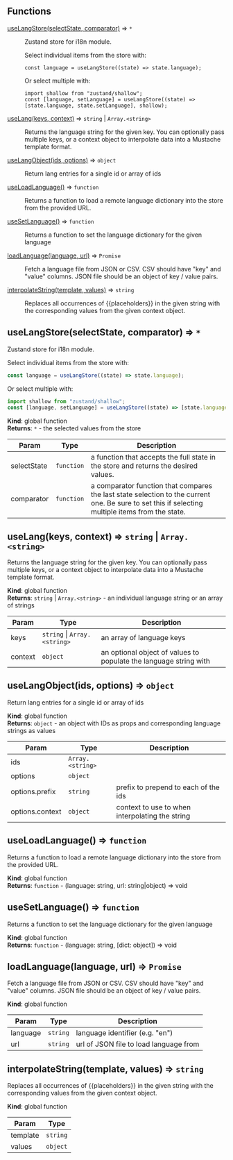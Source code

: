 ## Functions

<dl>
<dt><a href="#useLangStore">useLangStore(selectState, comparator)</a> ⇒ <code>*</code></dt>
<dd><p>Zustand store for i18n module.</p>
<p>Select individual items from the store with:</p>
<pre><code class="language-js">const language = useLangStore((state) =&gt; state.language);
</code></pre>
<p>Or select multiple with:</p>
<pre><code class="language-js">import shallow from &quot;zustand/shallow&quot;;
const [language, setLanguage] = useLangStore((state) =&gt; [state.language, state.setLanguage], shallow);
</code></pre>
</dd>
<dt><a href="#useLang">useLang(keys, context)</a> ⇒ <code>string</code> | <code>Array.&lt;string&gt;</code></dt>
<dd><p>Returns the language string for the given key. You can optionally pass
multiple keys, or a context object to interpolate data into a Mustache
template format.</p>
</dd>
<dt><a href="#useLangObject">useLangObject(ids, options)</a> ⇒ <code>object</code></dt>
<dd><p>Return lang entries for a single id or array of ids</p>
</dd>
<dt><a href="#useLoadLanguage">useLoadLanguage()</a> ⇒ <code>function</code></dt>
<dd><p>Returns a function to load a remote language dictionary into the store from the provided URL.</p>
</dd>
<dt><a href="#useSetLanguage">useSetLanguage()</a> ⇒ <code>function</code></dt>
<dd><p>Returns a function to set the language dictionary for the given language</p>
</dd>
<dt><a href="#loadLanguage">loadLanguage(language, url)</a> ⇒ <code>Promise</code></dt>
<dd><p>Fetch a language file from JSON or CSV. CSV should have &quot;key&quot; and &quot;value&quot; columns.
JSON file should be an object of key / value pairs.</p>
</dd>
<dt><a href="#interpolateString">interpolateString(template, values)</a> ⇒ <code>string</code></dt>
<dd><p>Replaces all occurrences of {{placeholders}} in the given string with the
corresponding values from the given context object.</p>
</dd>
</dl>

<a name="useLangStore"></a>

## useLangStore(selectState, comparator) ⇒ <code>\*</code>
Zustand store for i18n module.

Select individual items from the store with:

```js
const language = useLangStore((state) => state.language);
```

Or select multiple with:

```js
import shallow from "zustand/shallow";
const [language, setLanguage] = useLangStore((state) => [state.language, state.setLanguage], shallow);
```

**Kind**: global function  
**Returns**: <code>\*</code> - the selected values from the store  

| Param | Type | Description |
| --- | --- | --- |
| selectState | <code>function</code> | a function that accepts the full state in the store and returns the desired values. |
| comparator | <code>function</code> | a comparator function that compares the last state selection to the current one.  Be sure to set this if selecting multiple items from the state. |

<a name="useLang"></a>

## useLang(keys, context) ⇒ <code>string</code> \| <code>Array.&lt;string&gt;</code>
Returns the language string for the given key. You can optionally pass
multiple keys, or a context object to interpolate data into a Mustache
template format.

**Kind**: global function  
**Returns**: <code>string</code> \| <code>Array.&lt;string&gt;</code> - an individual language string or an array of strings  

| Param | Type | Description |
| --- | --- | --- |
| keys | <code>string</code> \| <code>Array.&lt;string&gt;</code> | an array of language keys |
| context | <code>object</code> | an optional object of values to populate the language string with |

<a name="useLangObject"></a>

## useLangObject(ids, options) ⇒ <code>object</code>
Return lang entries for a single id or array of ids

**Kind**: global function  
**Returns**: <code>object</code> - an object with IDs as props and corresponding language strings as values  

| Param | Type | Description |
| --- | --- | --- |
| ids | <code>Array.&lt;string&gt;</code> |  |
| options | <code>object</code> |  |
| options.prefix | <code>string</code> | prefix to prepend to each of the ids |
| options.context | <code>object</code> | context to use to when interpolating the string |

<a name="useLoadLanguage"></a>

## useLoadLanguage() ⇒ <code>function</code>
Returns a function to load a remote language dictionary into the store from the provided URL.

**Kind**: global function  
**Returns**: <code>function</code> - (language: string, url: string|object) => void  
<a name="useSetLanguage"></a>

## useSetLanguage() ⇒ <code>function</code>
Returns a function to set the language dictionary for the given language

**Kind**: global function  
**Returns**: <code>function</code> - (language: string, [dict: object]) => void  
<a name="loadLanguage"></a>

## loadLanguage(language, url) ⇒ <code>Promise</code>
Fetch a language file from JSON or CSV. CSV should have "key" and "value" columns.
JSON file should be an object of key / value pairs.

**Kind**: global function  

| Param | Type | Description |
| --- | --- | --- |
| language | <code>string</code> | language identifier (e.g. "en") |
| url | <code>string</code> | url of JSON file to load language from |

<a name="interpolateString"></a>

## interpolateString(template, values) ⇒ <code>string</code>
Replaces all occurrences of {{placeholders}} in the given string with the
corresponding values from the given context object.

**Kind**: global function  

| Param | Type |
| --- | --- |
| template | <code>string</code> | 
| values | <code>object</code> | 

